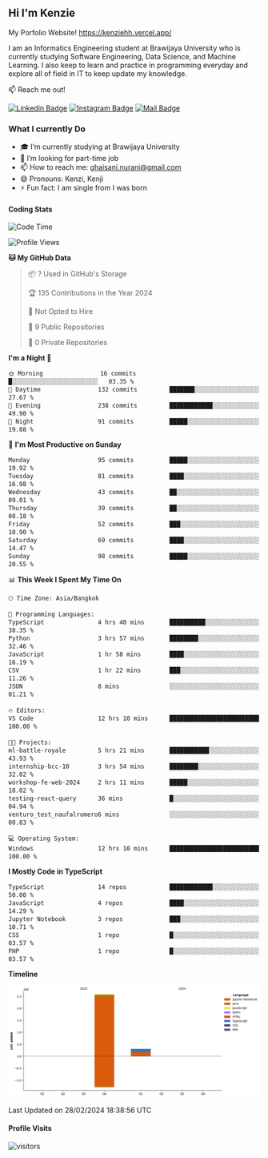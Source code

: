 ## Hi I'm Kenzie

My Porfolio Website!
https://kenziehh.vercel.app/

I am an Informatics Engineering student at Brawijaya University who is currently studying Software Engineering, Data Science, and Machine Learning. I also keep to learn and practice in programming everyday and explore all of field in IT to keep update my knowledge.

:mailbox: Reach me out!

[![Linkedin Badge](https://img.shields.io/badge/-Kenzie_Taqiyassar-0e76a8?style=flat&labelColor=0e76a8&logo=linkedin&logoColor=white)](https://www.linkedin.com/in/kenzie-taqiyassar-37458b1aa/) 
[![Instagram Badge](https://img.shields.io/badge/-@__kenziehh_-e84393?style=flat&labelColor=e84393&logo=instagram&logoColor=white)](https://www.instagram.com/_kenziehh/) 
[![Mail Badge](https://img.shields.io/badge/-ghaisani.nurani-c0392b?style=flat&labelColor=c0392b&logo=gmail&logoColor=white)](mailto:ghaisani.nurani@gmail.com)

### What I currently Do

- 🎓 I’m currently studying at Brawijaya University
- 💼 I’m looking for part-time job
- 📫 How to reach me: ghaisani.nurani@gmail.com
- 😄 Pronouns: Kenzi, Kenji
- ⚡ Fun fact: I am single from I was born

#### Coding Stats
<!--START_SECTION:waka-->
![Code Time](http://img.shields.io/badge/Code%20Time-217%20hrs%2010%20mins-blue)

![Profile Views](http://img.shields.io/badge/Profile%20Views-1-blue)

**🐱 My GitHub Data** 

> 📦 ? Used in GitHub's Storage 
 > 
> 🏆 135 Contributions in the Year 2024
 > 
> 🚫 Not Opted to Hire
 > 
> 📜 9 Public Repositories 
 > 
> 🔑 0 Private Repositories 
 > 
**I'm a Night 🦉** 

```text
🌞 Morning                16 commits          █░░░░░░░░░░░░░░░░░░░░░░░░   03.35 % 
🌆 Daytime                132 commits         ███████░░░░░░░░░░░░░░░░░░   27.67 % 
🌃 Evening                238 commits         ████████████░░░░░░░░░░░░░   49.90 % 
🌙 Night                  91 commits          █████░░░░░░░░░░░░░░░░░░░░   19.08 % 
```
📅 **I'm Most Productive on Sunday** 

```text
Monday                   95 commits          █████░░░░░░░░░░░░░░░░░░░░   19.92 % 
Tuesday                  81 commits          ████░░░░░░░░░░░░░░░░░░░░░   16.98 % 
Wednesday                43 commits          ██░░░░░░░░░░░░░░░░░░░░░░░   09.01 % 
Thursday                 39 commits          ██░░░░░░░░░░░░░░░░░░░░░░░   08.18 % 
Friday                   52 commits          ███░░░░░░░░░░░░░░░░░░░░░░   10.90 % 
Saturday                 69 commits          ████░░░░░░░░░░░░░░░░░░░░░   14.47 % 
Sunday                   98 commits          █████░░░░░░░░░░░░░░░░░░░░   20.55 % 
```


📊 **This Week I Spent My Time On** 

```text
🕑︎ Time Zone: Asia/Bangkok

💬 Programming Languages: 
TypeScript               4 hrs 40 mins       ██████████░░░░░░░░░░░░░░░   38.35 % 
Python                   3 hrs 57 mins       ████████░░░░░░░░░░░░░░░░░   32.46 % 
JavaScript               1 hr 58 mins        ████░░░░░░░░░░░░░░░░░░░░░   16.19 % 
CSV                      1 hr 22 mins        ███░░░░░░░░░░░░░░░░░░░░░░   11.26 % 
JSON                     8 mins              ░░░░░░░░░░░░░░░░░░░░░░░░░   01.21 % 

🔥 Editors: 
VS Code                  12 hrs 10 mins      █████████████████████████   100.00 % 

🐱‍💻 Projects: 
ml-battle-royale         5 hrs 21 mins       ███████████░░░░░░░░░░░░░░   43.93 % 
internship-bcc-10        3 hrs 54 mins       ████████░░░░░░░░░░░░░░░░░   32.02 % 
workshop-fe-web-2024     2 hrs 11 mins       █████░░░░░░░░░░░░░░░░░░░░   18.02 % 
testing-react-query      36 mins             █░░░░░░░░░░░░░░░░░░░░░░░░   04.94 % 
venturo_test_naufalromero6 mins              ░░░░░░░░░░░░░░░░░░░░░░░░░   00.83 % 

💻 Operating System: 
Windows                  12 hrs 10 mins      █████████████████████████   100.00 % 
```

**I Mostly Code in TypeScript** 

```text
TypeScript               14 repos            ████████████░░░░░░░░░░░░░   50.00 % 
JavaScript               4 repos             ████░░░░░░░░░░░░░░░░░░░░░   14.29 % 
Jupyter Notebook         3 repos             ███░░░░░░░░░░░░░░░░░░░░░░   10.71 % 
CSS                      1 repo              █░░░░░░░░░░░░░░░░░░░░░░░░   03.57 % 
PHP                      1 repo              █░░░░░░░░░░░░░░░░░░░░░░░░   03.57 % 
```



**Timeline**

![Lines of Code chart](https://raw.githubusercontent.com/kenziehh/kenziehh/master/assets/bar_graph.png)


 Last Updated on 28/02/2024 18:38:56 UTC
<!--END_SECTION:waka-->


#### Profile Visits

![visitors](https://visitor-badge.glitch.me/badge?page_id=kenziehh.kenziehh)





